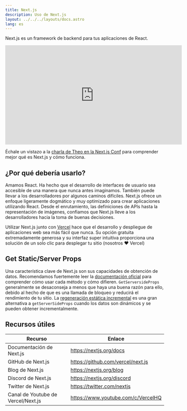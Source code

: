 ```yaml
---
title: Next.js
description: Uso de Next.js
layout: ../../../layouts/docs.astro
lang: es
---
```


Next.js es un framework de backend para tus aplicaciones de React.

<div class="embed">
<iframe width="560" height="315" src="https://www.youtube.com/embed/W4UhNo3HAMw" title="Next.js es un framework de backend" frameborder="0" allow="accelerometer; autoplay; clipboard-write; encrypted-media; gyroscope; picture-in-picture" allowfullscreen></iframe>
</div>

Échale un vistazo a la [charla de Theo en la Next.js Conf](https://www.youtube.com/embed/W4UhNo3HAMw) para comprender mejor qué es Next.js y cómo funciona.

## ¿Por qué debería usarlo?

Amamos React. Ha hecho que el desarrollo de interfaces de usuario sea accesible de una manera que nunca antes imaginamos. También puede llevar a los desarrolladores por algunos caminos difíciles. Next.js ofrece un enfoque ligeramente dogmático y muy optimizado para crear aplicaciones utilizando React. Desde el enrutamiento, las definiciones de APIs hasta la representación de imágenes, confiamos que Next.js lleve a los desarrolladores hacia la toma de buenas decisiones.

Utilizar Next.js junto con [Vercel](https://vercel.com/) hace que el desarrollo y despliegue de aplicaciones web sea más fácil que nunca. Su opción gratuita extremadamente generosa y su interfaz super intuitiva proporciona una solución de un solo clic para desplegar tu sitio (nosotros ❤️ Vercel)

## Get Static/Server Props

Una característica clave de Next.js son sus capacidades de obtención de datos. Recomendamos fuertemente leer la [documentación oficial](https://nextjs.org/docs/basic-features/data-fetching) para comprender cómo usar cada método y cómo difieren. `GetServersideProps` generalmente se desaconseja a menos que haya una buena razón para ello, debido al hecho de que es una llamada de bloqueo y reducirá el rendimiento de tu sitio. La [regeneración estática incremental](https://nextjs.org/docs/basic-features/data-fetching/incremental-static-regeneration) es una gran alternativa a `getServerSideProps` cuando los datos son dinámicos y se pueden obtener incrementalmente.

## Recursos útiles

| Recurso                            | Enlace                             |
| ---------------------------------- | ---------------------------------- |
| Documentación de Next.js           | https://nextjs.org/docs            |
| GitHub de Next.js                  | https://github.com/vercel/next.js  |
| Blog de Next.js                    | https://nextjs.org/blog            |
| Discord de Next.js                 | https://nextjs.org/discord         |
| Twitter de Next.js                 | https://twitter.com/nextjs         |
| Canal de Youtube de Vercel/Next.js | https://www.youtube.com/c/VercelHQ |
